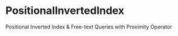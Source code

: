 # PositionalInvertedIndex
Positional Inverted Index &amp; Free-text Queries with Proximity Operator
